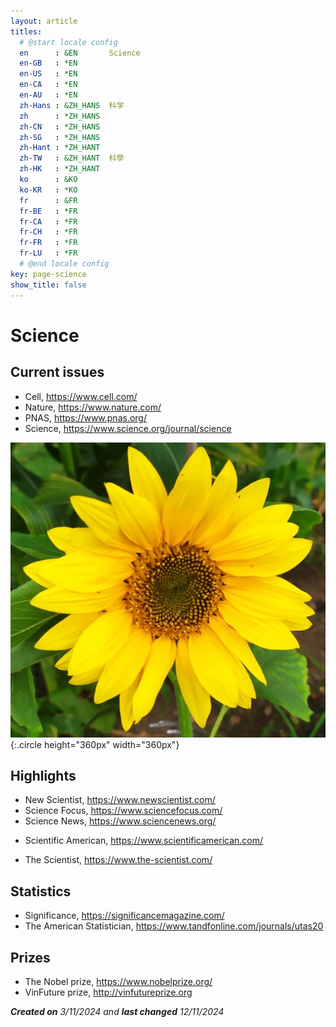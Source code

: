 ```yaml
---
layout: article
titles:
  # @start locale config
  en      : &EN       Science
  en-GB   : *EN
  en-US   : *EN
  en-CA   : *EN
  en-AU   : *EN
  zh-Hans : &ZH_HANS  科学
  zh      : *ZH_HANS
  zh-CN   : *ZH_HANS
  zh-SG   : *ZH_HANS
  zh-Hant : *ZH_HANT
  zh-TW   : &ZH_HANT  科學
  zh-HK   : *ZH_HANT
  ko      : &KO
  ko-KR   : *KO
  fr      : &FR
  fr-BE   : *FR
  fr-CA   : *FR
  fr-CH   : *FR
  fr-FR   : *FR
  fr-LU   : *FR
  # @end locale config
key: page-science
show_title: false
---
```


# Science

## Current issues

+ Cell, <https://www.cell.com/>
+ Nature, <https://www.nature.com/>
+ PNAS, <https://www.pnas.org/>
+ Science, <https://www.science.org/journal/science>

![Image](assets/images/young-sunflower.jpg){:.circle height="360px" width="360px"}

## Highlights

- New Scientist, <https://www.newscientist.com/>
- Science Focus, <https://www.sciencefocus.com/>
- Science News, <https://www.sciencenews.org/>
+ Scientific American, <https://www.scientificamerican.com/>
- The Scientist, <https://www.the-scientist.com/>

## Statistics

+ Significance, <https://significancemagazine.com/>
+ The American Statistician, <https://www.tandfonline.com/journals/utas20>

## Prizes

- The Nobel prize, <https://www.nobelprize.org/>
- VinFuture prize, <http://vinfutureprize.org>

***Created on** 3/11/2024 and **last changed** 12/11/2024*
